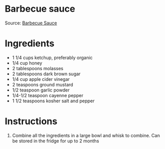 # Barbecue sauce

Source: [Barbecue Sauce](https://www.halfbakedharvest.com/the-best-slow-cooker-bbq-chicken/)

# Ingredients
* 1 1/4 cups ketchup, preferably organic
* 1/4 cup honey
* 2 tablespoons molasses
* 2 tablespoons dark brown sugar
* 1/4 cup apple cider vinegar
* 2 teaspoons ground mustard
* 1/2 teaspoon garlic powder
* 1/4-1/2 teaspoon cayenne pepper
* 1 1/2 teaspoons kosher salt and pepper

# Instructions
1. Combine all the ingredients in a large bowl and whisk to combine. Can be stored in the fridge for up to 2 months
